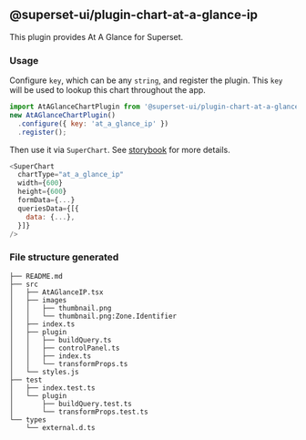 ## @superset-ui/plugin-chart-at-a-glance-ip



This plugin provides At A Glance for Superset.

### Usage

Configure `key`, which can be any `string`, and register the plugin. This `key` will be used to lookup this chart throughout the app.

```js
import AtAGlanceChartPlugin from '@superset-ui/plugin-chart-at-a-glance-ip';
new AtAGlanceChartPlugin()
  .configure({ key: 'at_a_glance_ip' })
  .register();
```

Then use it via `SuperChart`. See [storybook](https://apache-superset.github.io/superset-ui/?selectedKind=plugin-chart-at-a-glance) for more details.

```js
<SuperChart
  chartType="at_a_glance_ip"
  width={600}
  height={600}
  formData={...}
  queriesData={[{
    data: {...},
  }]}
/>
```

### File structure generated

```
├── README.md
├── src
│   ├── AtAGlanceIP.tsx
│   ├── images
│   │   ├── thumbnail.png
│   │   └── thumbnail.png:Zone.Identifier
│   ├── index.ts
│   ├── plugin
│   │   ├── buildQuery.ts
│   │   ├── controlPanel.ts
│   │   ├── index.ts
│   │   └── transformProps.ts
│   └── styles.js
├── test
│   ├── index.test.ts
│   └── plugin
│       ├── buildQuery.test.ts
│       └── transformProps.test.ts
└── types
    └── external.d.ts
```
